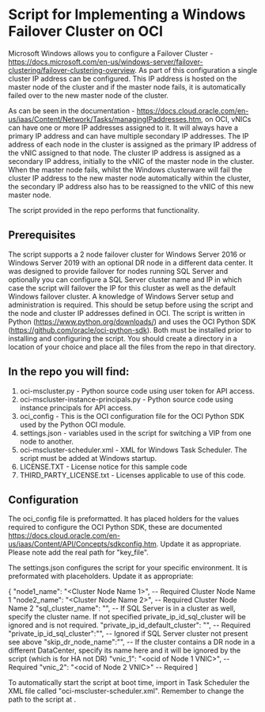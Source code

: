 # Script for Implementing a Windows Failover Cluster on OCI

Microsoft Windows allows you to configure a Failover Cluster - https://docs.microsoft.com/en-us/windows-server/failover-clustering/failover-clustering-overview.
As part of this configuration a single cluster IP address can be configured.  This IP address is hosted on the master node of the cluster and if the master node fails, it is automatically failed over to the new master node of the cluster.

As can be seen in the documentation - https://docs.cloud.oracle.com/en-us/iaas/Content/Network/Tasks/managingIPaddresses.htm, on OCI, vNICs can have one or more IP addresses assigned to it.  It will always have a primary IP address and can have multiple secondary IP addresses.  The IP address of each node in the cluster is assigned as the primary IP address of the vNIC assigned to that node.  The cluster IP address is assigned as a secondary IP address, initially to the vNIC of the master node in the cluster.  When the master node fails, whilst the Windows clusterware will fail the cluster IP address to the new master node automatically within the cluster, the secondary IP address also has to be reassigned to the vNIC of this new master node.

The script provided in the repo performs that functionality.

## Prerequisites

The script supports a 2 node failover cluster for Windows Server 2016 or Windows Server 2019 with an optional DR node in a different data center.  It was designed to provide failover for nodes running SQL Server and optionally you can configure a SQL Server cluster name and IP in which case the script will failover the IP for this cluster as well as the default Windows failover cluster.  A knowledge of Windows Server setup and administration is required.  This should be setup before using the script and the node and cluster IP addresses defined in OCI.  The script is written in Python (https://www.python.org/downloads/) and uses the OCI Python SDK (https://github.com/oracle/oci-python-sdk).  Both must be installed prior to installing and configuring the script.  You should create a directory in a location of your choice and place all the files from the repo in that directory.

## In the repo you will find:

1. oci-mscluster.py - Python source code using user token for API access.
2. oci-mscluster-instance-principals.py - Python source code using instance principals for API access.
3. oci_config - This is the OCI configuration file for the OCI Python SDK used by the Python OCI module.
4. settings.json - variables used in the script for switching a VIP from one node to another.
5. oci-mscluster-scheduler.xml - XML for Windows Task Scheduler. The script must be added at Windows startup.
6. LICENSE.TXT - License notice for this sample code
7. THIRD_PARTY_LICENSE.txt - Licenses applicable to use of this code.

## Configuration

The oci_config file is preformatted.  It has placed holders for the values required to configure the OCI Python SDK, these are documented https://docs.cloud.oracle.com/en-us/iaas/Content/API/Concepts/sdkconfig.htm.  Update it as appropriate. Please note add the real path for "key_file".

The settings.json configures the script for your specific environment.  It is preformated with placeholders.  Update it as appropriate:

{
    "node1_name": "<Cluster Node Name 1>",  -- Required Cluster Node Name 1
    "node2_name": "<Cluster Node Name 2>",  -- Required Cluster Node Name 2
    "sql_cluster_name": "<sql cluster name>", -- If SQL Server is in a cluster as well, specify the cluster name.  If not specified private_ip_id_sql_cluster will be ignored and is not required.
    "private_ip_id_default_cluster": "<ocid of windows cluster private IP>", -- Required
    "private_ip_id_sql_cluster":"<ocid of SQL Server cluster private IP>", -- Ignored if SQL Server cluster not present see above
    "skip_dr_node_name":"",  -- If the cluster contains a DR node in a different DataCenter, specify its name here and it will be ignored by the script (which is for HA not DR)
    "vnic_1": "<ocid of Node 1 VNIC>", -- Required
    "vnic_2": "<ocid of Node 2 VNIC>" -- Required
]


To automatically start the script at boot time, import in Task Scheduler the XML file called "oci-mscluster-scheduler.xml". Remember to change the path to the script at <Command></Command>.